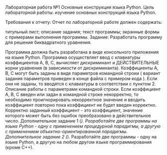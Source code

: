 Лабораторная работа №1
Основные конструкции языка Python.
Цель лабораторной работы: изучение основных конструкций языка Python.

Требования к отчету:
Отчет по лабораторной работе должен содержать:

титульный лист;
описание задания;
текст программы;
экранные формы с примерами выполнения программы.
Задание:
Разработать программу для решения биквадратного уравнения.

Программа должна быть разработана в виде консольного приложения на языке Python.
Программа осуществляет ввод с клавиатуры коэффициентов А, В, С, вычисляет дискриминант и ДЕЙСТВИТЕЛЬНЫЕ корни уравнения (в зависимости от дискриминанта).
Коэффициенты А, В, С могут быть заданы в виде параметров командной строки ( вариант задания параметров приведен в конце файла с примером кода ). Если они не заданы, то вводятся с клавиатуры в соответствии с пунктом 2. Описание работы с параметрами командной строки.
Если коэффициент А, В, С введен или задан в командной строке некорректно, то необходимо проигнорировать некорректное значение и вводить коэффициент повторно пока коэффициент не будет введен корректно. Корректно заданный коэффициент - это коэффициент, значение которого может быть без ошибок преобразовано в действительное число.
Дополнительное задание 1 (*). Разработайте две программы на языке Python - одну с применением процедурной парадигмы, а другую с применением объектно-ориентированной парадигмы.
Дополнительное задание 2 (*). Разработайте две программы - одну на языке Python, а другую на любом другом языке программирования (кроме С++).
